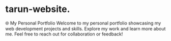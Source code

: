 # tarun-website.
🌐 My Personal Portfolio Welcome to my personal portfolio showcasing my web development projects and skills. Explore my work and learn more about me. Feel free to reach out for collaboration or feedback!
